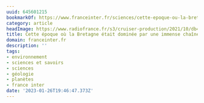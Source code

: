 ```yaml
---
uuid: 645601215
bookmarkOf: https://www.franceinter.fr/sciences/cette-epoque-ou-la-bretagne-etait-dominee-par-une-immense-chaine-de-montagnes
category: article
headImage: https://www.radiofrance.fr/s3/cruiser-production/2021/10/db43b10c-2079-4096-acbc-c2c38662647f/1200x680_alpes-sud-nouvelle-zelande.jpg
title: Cette époque où la Bretagne était dominée par une immense chaîne de montagnes
domain: franceinter.fr
description: ''
tags:
- environnement
- sciences et savoirs
- sciences
- géologie
- planètes
- france inter
date: '2023-01-26T19:46:47.373Z'
---
```



